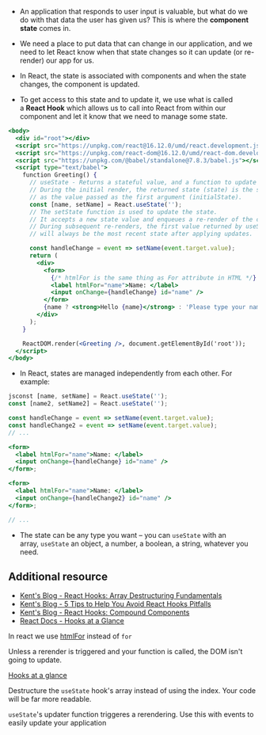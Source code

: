 -   An application that responds to user input is valuable, but what do we do with that data the user has given us? This is where the **component state** comes in.
    
-   We need a place to put data that can change in our application, and we need to let React know when that state changes so it can update (or re-render) our app for us.
    
-   In React, the state is associated with components and when the state changes, the component is updated.
    
-   To get access to this state and to update it, we use what is called a **React Hook** which allows us to call into React from within our component and let it know that we need to manage some state.

```jsx
<body>
  <div id="root"></div>
  <script src="https://unpkg.com/react@16.12.0/umd/react.development.js"></script>
  <script src="https://unpkg.com/react-dom@16.12.0/umd/react-dom.development.js"></script>
  <script src="https://unpkg.com/@babel/standalone@7.8.3/babel.js"></script>
  <script type="text/babel">
    function Greeting() {
      // useState - Returns a stateful value, and a function to update it.
      // During the initial render, the returned state (state) is the same
      // as the value passed as the first argument (initialState).
      const [name, setName] = React.useState('');
      // The setState function is used to update the state.
      // It accepts a new state value and enqueues a re-render of the component.
      // During subsequent re-renders, the first value returned by useState
      // will always be the most recent state after applying updates.

      const handleChange = event => setName(event.target.value);
      return (
        <div>
          <form>
            {/* htmlFor is the same thing as For attribute in HTML */}
            <label htmlFor="name">Name: </label>
            <input onChange={handleChange} id="name" />
          </form>
          {name ? <strong>Hello {name}</strong> : 'Please type your name'}
        </div>
      );
    }

    ReactDOM.render(<Greeting />, document.getElementById('root'));
  </script>
</body>
```

-   In React, states are managed independently from each other. For example:

```jsx
jsconst [name, setName] = React.useState('');
const [name2, setName2] = React.useState('');

const handleChange = event => setName(event.target.value);
const handleChange2 = event => setName(event.target.value);
// ...

<form>
  <label htmlFor="name">Name: </label>
  <input onChange={handleChange} id="name" />
</form>;

<form>
  <label htmlFor="name">Name: </label>
  <input onChange={handleChange2} id="name" />
</form>;

// ...
```

-   The state can be any type you want – you can `useState` with an array, `useState` an object, a number, a boolean, a string, whatever you need.

## Additional resource

-   [Kent's Blog - React Hooks: Array Destructuring Fundamentals](https://kentcdodds.com/blog/react-hooks-array-destructuring-fundamentals)
-   [Kent's Blog - 5 Tips to Help You Avoid React Hooks Pitfalls](https://kentcdodds.com/blog/react-hooks-pitfalls)
-   [Kent's Blog - React Hooks: Compound Components](https://kentcdodds.com/blog/compound-components-with-react-hooks)
-   [React Docs - Hooks at a Glance](https://reactjs.org/docs/hooks-overview.html)

In react we use [htmlFor](https://reactjs.org/docs/dom-elements.html#htmlfor) instead of `for`

Unless a rerender is triggered and your function is called, the DOM isn't going to update.

[Hooks at a glance](https://reactjs.org/docs/hooks-overview.html)

Destructure the `useState` hook's array instead of using the index. Your code will be far more readable.

`useState`'s updater function triggeres a rerendering. Use this with events to easily update your application
